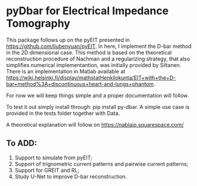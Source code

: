 # pyDbar for Electrical Impedance Tomography

This package follows up on the pyEIT presented in https://github.com/liubenyuan/pyEIT. In here, I implement the D-bar method in the 2D dimensional case. This method is based on the theoretical reconstruction procedure of Nachman and a regularizing strategy, that also simplifies numerical implementantion, was initially provided by Siltanen. There is an implementation in Matlab available at https://wiki.helsinki.fi/display/mathstatHenkilokunta/EIT+with+the+D-bar+method%3A+discontinuous+heart-and-lungs+phantom.

For now we will keep things simple and a proper documentation will follow.

To test it out simply install through: pip install py-dbar.
A simple use case is provided in the tests folder together with Data.

A theoretical explanation will follow on https://nablaip.squarespace.com/

## To ADD: 

 1. Support to simulate from pyEIT;
 2. Support of trignometric current patterns and pairwise current patterns;
 3. Support for GREIT and RL;
 4. Study U-Net to improve D-bar reconstruction.
